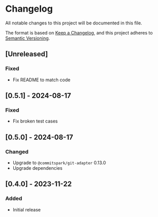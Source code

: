 # Changelog
All notable changes to this project will be documented in this file.

The format is based on [Keep a Changelog](https://keepachangelog.com/en/1.0.0/),
and this project adheres to [Semantic Versioning](https://semver.org/spec/v2.0.0.html).

## [Unreleased]
### Fixed
- Fix README to match code

## [0.5.1] - 2024-08-17
### Fixed
- Fix broken test cases

## [0.5.0] - 2024-08-17
### Changed
- Upgrade to `@commitspark/git-adapter` 0.13.0
- Upgrade dependencies

## [0.4.0] - 2023-11-22
### Added
- Initial release
